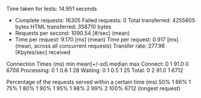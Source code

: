 Time taken for tests:   14.951 seconds
- Complete requests:      16305
Failed requests:        0
Total transferred:      4255605 bytes
HTML transferred:       358710 bytes
- Requests per second:    1090.54 [#/sec] (mean)
- Time per request:       9.170 [ms] (mean)
Time per request:       0.917 [ms] (mean, across all concurrent requests)
Transfer rate:          277.96 [Kbytes/sec] received

Connection Times (ms)
              min  mean[+/-sd] median   max
Connect:        0    1  91.0      0    6708
Processing:     0    1   0.6      1      28
Waiting:        0    1   0.5      1      25
Total:          0    2  91.0      1    6712

Percentage of the requests served within a certain time (ms)
  50%      1
  66%      1
  75%      1
  80%      1
  90%      1
  95%      1
  98%      2
  99%      2
 100%   6712 (longest request)
